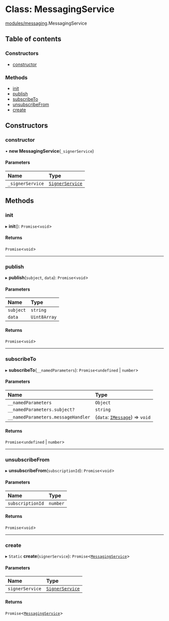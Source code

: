 # Class: MessagingService

[modules/messaging](../modules/modules_messaging.md).MessagingService

## Table of contents

### Constructors

- [constructor](modules_messaging.MessagingService.md#constructor)

### Methods

- [init](modules_messaging.MessagingService.md#init)
- [publish](modules_messaging.MessagingService.md#publish)
- [subscribeTo](modules_messaging.MessagingService.md#subscribeto)
- [unsubscribeFrom](modules_messaging.MessagingService.md#unsubscribefrom)
- [create](modules_messaging.MessagingService.md#create)

## Constructors

### constructor

• **new MessagingService**(`_signerService`)

#### Parameters

| Name | Type |
| :------ | :------ |
| `_signerService` | [`SignerService`](modules_signer.SignerService.md) |

## Methods

### init

▸ **init**(): `Promise`<`void`\>

#### Returns

`Promise`<`void`\>

___

### publish

▸ **publish**(`subject`, `data`): `Promise`<`void`\>

#### Parameters

| Name | Type |
| :------ | :------ |
| `subject` | `string` |
| `data` | `Uint8Array` |

#### Returns

`Promise`<`void`\>

___

### subscribeTo

▸ **subscribeTo**(`__namedParameters`): `Promise`<`undefined` \| `number`\>

#### Parameters

| Name | Type |
| :------ | :------ |
| `__namedParameters` | `Object` |
| `__namedParameters.subject?` | `string` |
| `__namedParameters.messageHandler` | (`data`: [`IMessage`](../interfaces/modules_messaging.IMessage.md)) => `void` |

#### Returns

`Promise`<`undefined` \| `number`\>

___

### unsubscribeFrom

▸ **unsubscribeFrom**(`subscriptionId`): `Promise`<`void`\>

#### Parameters

| Name | Type |
| :------ | :------ |
| `subscriptionId` | `number` |

#### Returns

`Promise`<`void`\>

___

### create

▸ `Static` **create**(`signerService`): `Promise`<[`MessagingService`](modules_messaging.MessagingService.md)\>

#### Parameters

| Name | Type |
| :------ | :------ |
| `signerService` | [`SignerService`](modules_signer.SignerService.md) |

#### Returns

`Promise`<[`MessagingService`](modules_messaging.MessagingService.md)\>
